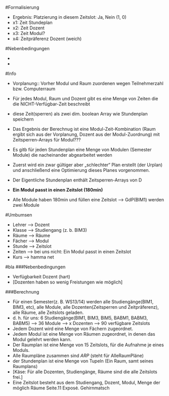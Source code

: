 
#Formalisierung
- Ergebnis: Platzierung in diesem Zeitslot: Ja, Nein (1, 0)
- x1: Zeit Stundeplan
- x2: Zeit Dozent
- x3: Zeit Modul?
- x4: Zeitpräferenz Dozent (weich)

#Nebenbedingungen

- 
- 


#Info
- Vorplanung:: Vorher Modul und Raum zuordenen wegen Teilnehmerzahl bzw. Computerraum
- Für jedes Modul, Raum und Dozent gibt es eine Menge von Zeiten die die NICHT-Verfügbar-Zeit beschreibt
- diese Zeit(sperren) als zwei dim. boolean Array wie Stundenplan speichern
- Das Ergebnis der Berechnug ist eine Modul-Zeit-Kombination (Raum ergibt sich aus der Vorplanung, Dozent aus der Modul-Zuordnung) mit Zeitsperren-Arrays für Modul???
- Es gitb für jeden Stundenplan eine Menge von Modulen (Semester Module) die nacheinander abgearbeitet werden
- Zuerst wird ein zwar gültiger aber „schlechter“ Plan erstellt (der Urplan) und anschließend eine Optimierung dieses Planes vorgenommen.
- Der Eigentliche Stundenplan enthält Zeitsperren-Arrays von D

- **Ein Modul passt in einen Zeitslot (180min)**
- Alle Module haben 180min und füllen eine Zeitslot --> GdP(BIM1) werden zwei Module

#Umbumsen
- Lehrer --> Dozent
- Klasse --> Studiengang (z. b. BIM3)
- Räume --> Räume
- Fächer --> Modul
- Stunde --> Zeitslot
- Zeiten --> bei uns nicht: Ein Modul passt in einen Zeitslot
- Kurs --> hamma net


#bla
###Nebenbedingungen
- Verfügbarkeit Dozent (hart)
- [Dozenten haben so wenig Freistungen wie möglich]

###Berechnung
- Für einen Semester(z. B. WS13/14) werden alle Studiengänge(BIM1, BIM3, etc), alle Module, alle Dozenten(Zeitsperren und Zeitpräferenz), alle Räume, alle Zeitslots geladen.
- d. h. für uns: 6 Studiengänge(BIM1, BIM3, BIM5, BABM1, BABM3, BABM5) --> 36 Module --> x Dozenten --> 90 verfügbare Zeitslots
- Jedem Dozent wird eine Menge von Fächern zugeordnet.
- Jedem Modul ist eine Menge von Räumen zugeordnet, in denen das Modul gelehrt werden kann.
- Der Raumplan ist eine Menge von 15 Zeitslots, für die Aufnahme je eines Moduls.
- Alle Raumpläne zusammen sind *ARP* (steht für AlleRaumPläne)
- der Stundenplan ist eine Menge von Tupeln (Ein Raum, samt seines Raumplans)
- [Käse: Für alle Dozenten, Studiengänge, Räume sind die alle Zeitslots frei.]
- Eine Zeitslot besteht aus dem Studiengang, Dozent, Modul, Menge der möglich Räume
Seite.11 Exposé. Gehirnmatsch

